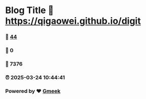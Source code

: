 # Blog Title :link: https://qigaowei.github.io/digit 
### :page_facing_up: [44](https://qigaowei.github.io/digit/tag.html) 
### :speech_balloon: 0 
### :hibiscus: 7376 
### :alarm_clock: 2025-03-24 10:44:41 
### Powered by :heart: [Gmeek](https://github.com/Meekdai/Gmeek)

